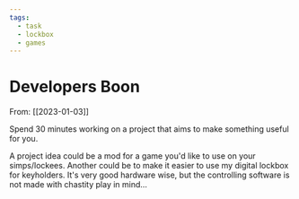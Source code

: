 ```yaml
---
tags:
  - task
  - lockbox
  - games
---
```


# Developers Boon

From: [[2023-01-03]]

Spend 30 minutes working on a project that aims to make something useful for you. 

A project idea could be a mod for a game you'd like to use on your simps/lockees. Another could be to make it easier to use my digital lockbox for keyholders. It's very good hardware wise, but the controlling software is not made with chastity play in mind…